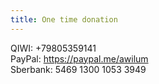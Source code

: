 ```yaml
---
title: One time donation
---
```


QIWI: +79805359141  
PayPal: https://paypal.me/awilum  
Sberbank: 5469 1300 1053 3949
